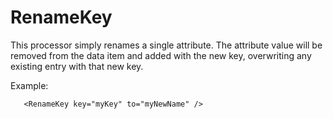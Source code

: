 RenameKey
=========

This processor simply renames a single attribute. The attribute value
will be removed from the data item and added with the new key, overwriting
any existing entry with that new key.

Example:

       <RenameKey key="myKey" to="myNewName" />
